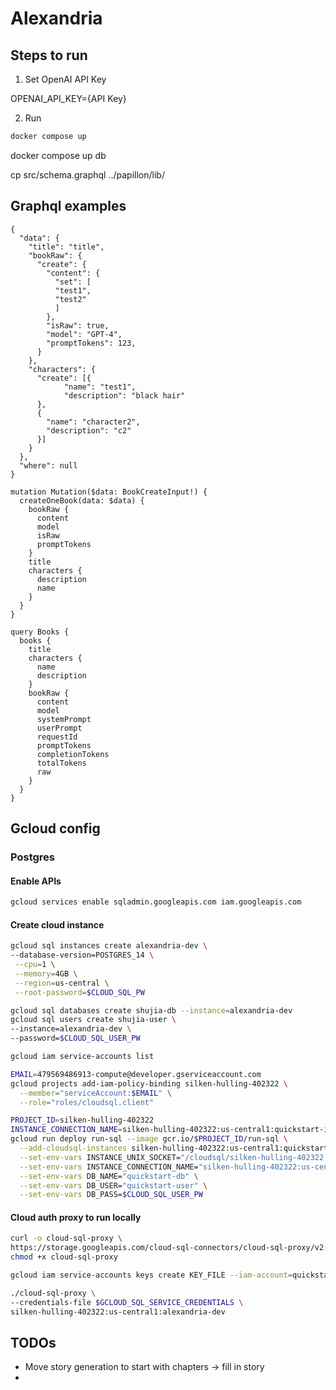 # Alexandria

## Steps to run

1. Set OpenAI API Key

OPENAI_API_KEY={API Key}

2. Run
```bash
docker compose up
```

docker compose up db

cp src/schema.graphql ../papillon/lib/



## Graphql examples
```
{
  "data": {
    "title": "title",
    "bookRaw": {
      "create": {
        "content": {
          "set": [
          "test1",
          "test2"
          ]
        },
        "isRaw": true,
        "model": "GPT-4",
        "promptTokens": 123,
      }
    },
    "characters": {
      "create": [{
            "name": "test1",
            "description": "black hair"
      },
      {
        "name": "character2",
        "description": "c2"
      }]
    }
  },
  "where": null
}
```

```
mutation Mutation($data: BookCreateInput!) {
  createOneBook(data: $data) {
    bookRaw {
      content
      model
      isRaw
      promptTokens
    }
    title
    characters {
      description
      name
    }
  }
}

query Books {
  books {
    title
    characters {
      name
      description
    }
    bookRaw {
      content
      model
      systemPrompt
      userPrompt
      requestId
      promptTokens
      completionTokens
      totalTokens
      raw
    }
  }
}
```

## Gcloud config

### Postgres
#### Enable APIs
```bash
gcloud services enable sqladmin.googleapis.com iam.googleapis.com
```
#### Create cloud instance
```bash
gcloud sql instances create alexandria-dev \
--database-version=POSTGRES_14 \
 --cpu=1 \
 --memory=4GB \
 --region=us-central \
 --root-password=$CLOUD_SQL_PW
 ```

```bash
gcloud sql databases create shujia-db --instance=alexandria-dev
gcloud sql users create shujia-user \
--instance=alexandria-dev \
--password=$CLOUD_SQL_USER_PW
```

```bash
gcloud iam service-accounts list
```

```bash
EMAIL=479569486913-compute@developer.gserviceaccount.com
gcloud projects add-iam-policy-binding silken-hulling-402322 \
  --member="serviceAccount:$EMAIL" \
  --role="roles/cloudsql.client"
```

```bash
PROJECT_ID=silken-hulling-402322
INSTANCE_CONNECTION_NAME=silken-hulling-402322:us-central1:quickstart-instance
gcloud run deploy run-sql --image gcr.io/$PROJECT_ID/run-sql \
  --add-cloudsql-instances silken-hulling-402322:us-central1:quickstart-instance \
  --set-env-vars INSTANCE_UNIX_SOCKET="/cloudsql/silken-hulling-402322:us-central1:quickstart-instance" \
  --set-env-vars INSTANCE_CONNECTION_NAME="silken-hulling-402322:us-central1:quickstart-instance" \
  --set-env-vars DB_NAME="quickstart-db" \
  --set-env-vars DB_USER="quickstart-user" \
  --set-env-vars DB_PASS=$CLOUD_SQL_USER_PW
```

#### Cloud auth proxy to run locally
```bash
curl -o cloud-sql-proxy \
https://storage.googleapis.com/cloud-sql-connectors/cloud-sql-proxy/v2.0.0/cloud-sql-proxy.linux.amd64
chmod +x cloud-sql-proxy
```

```bash
gcloud iam service-accounts keys create KEY_FILE --iam-account=quickstart-service-account@PROJECT_ID.iam.gserviceaccount.com
```

```bash
./cloud-sql-proxy \
--credentials-file $GCLOUD_SQL_SERVICE_CREDENTIALS \
silken-hulling-402322:us-central1:alexandria-dev
```

## TODOs
- Move story generation to start with chapters -> fill in story
- 